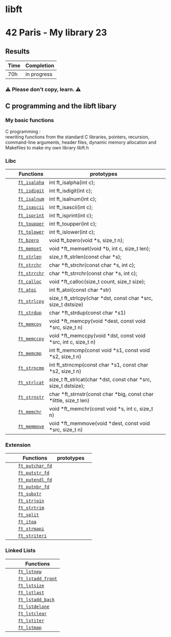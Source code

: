 # libft
# 42 Paris - My library 23

## Results

 | Time | Completion |
 | --- | ----|
 | 70h | in progress |
 
### ⚠️  Please don't copy, learn. ⚠️

## C programming and the libft libary
 ### My basic functions
C programming : <br> rewriting functions from the standard C libraries, 
pointers, recursion, command-line arguments, header files, 
dynamic memory allocation and Makefiles to make my own library libft.h

### Libc

|   |   |  Functions      | prototypes             |  |
|---|---|-------------|---|------------------------|
|  |  | [`ft_isalpha`]()  | int ft\_isalpha(int c); |
|  |  | [`ft_isdigit`]()  | int ft\_isdigit(int c); |
|  |  | [`ft_isalnum`]()  | int ft\_isalnum(int c); |
|  |  | [`ft_isascii`]()  | int ft\_isascii(int c); |
|  |  | [`ft_isprint`]()  | int ft\_isprint(int c); |
|  |  | [`ft_toupper`]()  | int ft\_toupper(int c); |
|  |  | [`ft_tolower`]()  | int ft\_islower(int c); |
|  |  | [`ft_bzero`]()  | void ft\_bzero(void \*s, size\_t n); |
|  |  | [`ft_memset`]()  | void \*ft\_memset(void \*b, int c, size\_t len); |
|  |  | [`ft_strlen`]()  | size\_t ft\_strlen(const char \*s); |
|  |  | [`ft_strchr`]()  | char \*ft\_strchr(const char \*s, int c); |
|  |  | [`ft_strrchr`]()  | char \*ft\_strrchr(const char \*s, int c); |
|  |  | [`ft_calloc`]()  | void	\*ft\_calloc(size\_t count, size\_t size); |
|  |  | [`ft_atoi`]()  | int	ft\_atoi(const char \*str) |
|  |  | [`ft_strlcpy`]()  | size\_t	ft\_strlcpy(char \*dst, const char \*src, size\_t dstsize) |
|  |  | [`ft_strdup`]() | char	\*ft\_strdup(const char \*s1) |
|  |  | [`ft_memcpy`]()  | void	\*ft\_memcpy(void \*dest, const void \*src, size\_t n) |
|  |  | [`ft_memccpy`]()  | void   \*ft\_memccpy(void \*dst, const void \*src, int c, size\_t n) |
|  |  | [`ft_memcmp`]()  | int	ft\_memcmp(const void \*s1, const void \*s2, size\_t n) |
|  |  | [`ft_strncmp`]()  | int	ft\_strncmp(const char \*s1, const char \*s2, size\_t n) |
|  |  | [`ft_strlcat`]()  | size\_t  ft\_strlcat(char \*dst, const char \*src, size\_t dstsize);|
|  |  | [`ft_strnstr`]()  | char	\*ft\_strnstr(const char \*big, const char \*little, size\_t len) |
|  |  | [`ft_memchr`]()  | void	\*ft\_memchr(const void \*s, int c, size\_t n) |
|  |  | [`ft_memmove`]()  | void	\*ft\_memmove(void \*dest, const void \*src, size\_t n)  |

### Extension

|   |   |  Functions      | prototypes             |  |
|---|---|-------------|---|------------------------|
|   |   | [`ft_putchar_fd`]()  |
|   |   | [`ft_putstr_fd`]()  |
|   |   | [`ft_putendl_fd`]()  |
|   |   | [`ft_putnbr_fd`]()  |
|   |   | [`ft_substr`]()  |
|   |   | [`ft_strjoin`]()  |
|   |   | [`ft_strtrim`]()  |
|   |   | [`ft_split`]()  |
|   |   | [`ft_itoa`]()  |
|   |   | [`ft_strmapi`]()  |
|   |   | [`ft_striteri`]()  |

### Linked Lists

|  |  |  Functions  |
|---|---|-------------|
|   |   | [`ft_lstnew`]()  |
|   |   | [`ft_lstadd_front`]()  |
|   |   | [`ft_lstsize`]()  |
|   |   | [`ft_lstlast`]()  |
|   |   | [`ft_lstadd_back`]()  |
|   |   | [`ft_lstdelone`]()  |
|   |   | [`ft_lstclear`]()  |
|   |   | [`ft_lstiter`]()  |
|   |   | [`ft_lstmap`]()  |

